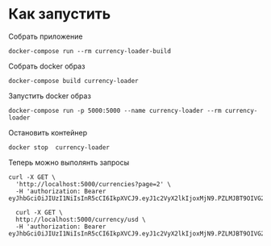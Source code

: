 #  Как запустить

Собрать приложение
```
docker-compose run --rm currency-loader-build
```

Собрать docker образ
```
docker-compose build currency-loader 
```

Запустить docker образ
```
docker-compose run -p 5000:5000 --name currency-loader --rm currency-loader
```

Остановить контейнер
```
docker stop  currency-loader
```

Теперь можно выполянть запросы

```
curl -X GET \
  'http://localhost:5000/currencies?page=2' \
  -H 'authorization: Bearer eyJhbGciOiJIUzI1NiIsInR5cCI6IkpXVCJ9.eyJ1c2VyX2lkIjoxMjN9.PZLMJBT9OIVG2qgp9hQr685oVYFgRgWpcSPmNcw6y7M' 
```
```
  curl -X GET \
  http://localhost:5000/currency/usd \
  -H 'authorization: Bearer eyJhbGciOiJIUzI1NiIsInR5cCI6IkpXVCJ9.eyJ1c2VyX2lkIjoxMjN9.PZLMJBT9OIVG2qgp9hQr685oVYFgRgWpcSPmNcw6y7M'
  ```
